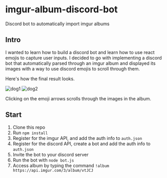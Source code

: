# imgur-album-discord-bot
Discord bot to automatically import imgur albums

## Intro

I wanted to learn how to build a discord bot and learn how to use react emojis to capture user inputs.
I decided to go with implementing a discord bot that automatically parsed through an imgur album and
displayed its images with a way to use discord emojis to scroll through them.

Here's how the final result looks.

![dog1](https://i.imgur.com/LCBOYyz.png "Example 1")
![dog2](https://i.imgur.com/bTg8YYR.gif "Example 2")

Clicking on the emoji arrows scrolls through the images in the album.

## Start

1. Clone this repo
2. Run `npm install`
3. Register for the imgur API, and add the auth info to `auth.json`
4. Register for the discord API, create a bot and add the auth info to `auth.json`
5. Invite the bot to your discord server
6. Run the bot with `node bot.js`
7. Access album by typing the command `!album https://api.imgur.com/3/album/vtJCJ`